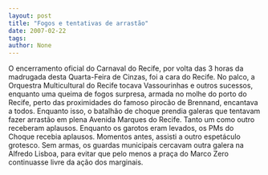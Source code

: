```yaml
---
layout: post
title: "Fogos e tentativas de arrastão"
date: 2007-02-22
tags: 
author: None
---
```


O encerramento oficial do Carnaval do Recife, por volta das 3 horas da madrugada desta Quarta-Feira de Cinzas, foi a cara do Recife.
No palco, a Orquestra Multicultural do Recife tocava Vassourinhas e outros sucessos, enquanto uma queima de fogos surpresa, armada no molhe do porto do Recife, perto das proximidades do famoso pirocão de Brennand, encantava a todos.
Enquanto isso, o batalhão de choque prendia galeras que tentavam fazer arrastão em plena Avenida Marques do Recife.
Tanto um como outro receberam aplausos. Enquanto os garotos eram levados, os PMs do Choque recebia aplausos. Momentos antes, assisti a outro espetáculo grotesco. Sem armas, os guardas municipais cercavam outra galera na Alfredo Lisboa, para evitar que pelo menos a praça do Marco Zero continuasse livre da ação dos marginais. 